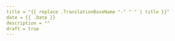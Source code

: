 ```yaml
---
title = "{{ replace .TranslationBaseName "-" " " | title }}"
date = {{ .Date }}
description = ""
draft = true
---
```

